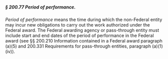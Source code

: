 ##### § 200.77 Period of performance. #####

*Period of performance* means the time during which the non-Federal entity may incur new obligations to carry out the work authorized under the Federal award. The Federal awarding agency or pass-through entity must include start and end dates of the period of performance in the Federal award (see §§ 200.210 Information contained in a Federal award paragraph (a)(5) and 200.331 Requirements for pass-through entities, paragraph (a)(1)(iv)).
